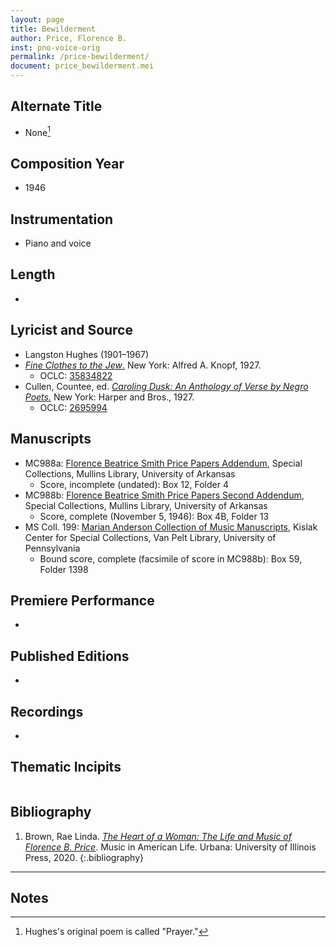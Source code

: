 ```yaml
---
layout: page
title: Bewilderment
author: Price, Florence B.
inst: pno-voice-orig
permalink: /price-bewilderment/
document: price_bewilderment.mei
---
```


## Alternate Title
- None[^fn1]

## Composition Year
- 1946

## Instrumentation
- Piano and voice

## Length
- 

## Lyricist and Source
- Langston Hughes (1901&ndash;1967)
- [*Fine Clothes to the Jew*.](https://books.google.com/books?id=5qXPAAAAMAAJ) New York: Alfred A. Knopf, 1927.
    * OCLC: <a href="https://search.worldcat.org/title/35834822" target="_blank">35834822<a/>
- Cullen, Countee, ed. <a href="https://www.google.com/books/edition/Caroling_Dusk/TFAGAQAAIAAJ" target="_blank">*Caroling Dusk: An Anthology of Verse by Negro Poets.*</a> New York: Harper and Bros., 1927.
    * OCLC: <a href="https://www.worldcat.org/title/2695994" target="_blank">2695994</a>

## Manuscripts
- MC988a: <a href="https://uark.as.atlas-sys.com/repositories/2/resources/1522" target="_blank">Florence Beatrice Smith Price Papers Addendum</a>, Special Collections, Mullins Library, University of Arkansas
    * Score, incomplete (undated): Box 12, Folder 4
- MC988b: <a href="https://uark.as.atlas-sys.com/repositories/2/resources/696/" target="_blank">Florence Beatrice Smith Price Papers Second Addendum</a>, Special Collections, Mullins Library, University of Arkansas
    * Score, complete (November 5, 1946): Box 4B, Folder 13
- MS Coll. 199: <a href="https://www.library.upenn.edu/detail/collection/marian-anderson-collection" target="_blank">Marian Anderson Collection of Music Manuscripts</a>, Kislak Center for Special Collections, Van Pelt Library, University of Pennsylvania
    * Bound score, complete (facsimile of score in MC988b): Box 59, Folder 1398

## Premiere Performance
- 

## Published Editions
- 

## Recordings
- 

## Thematic Incipits
<div id="notation" style="overflow-x: auto"></div>

## Bibliography
1. Brown, Rae Linda. <a href="https://www.worldcat.org/title/1122800180" target="_blank">*The Heart of a Woman: The Life and Music of Florence B. Price*</a>. Music in American Life. Urbana: University of Illinois Press, 2020.
{:.bibliography}

---
## Notes
[^fn1]: Hughes's original poem is called "Prayer."
